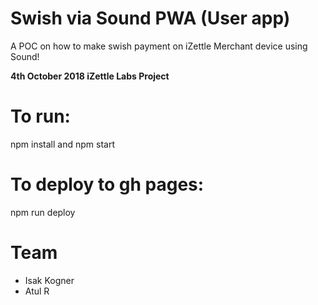 # Swish via Sound PWA (User app)

A POC on how to make swish payment on iZettle Merchant device using Sound!

**4th October 2018 iZettle Labs Project**

# To run:

npm install and npm start

# To deploy to gh pages:

npm run deploy

# Team

- Isak Kogner
- Atul R
